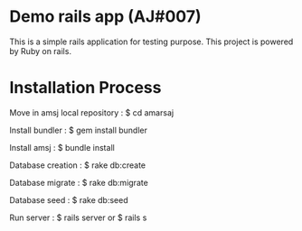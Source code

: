# Demo rails app (AJ#007)
This is a simple rails application for testing purpose.
This project is powered by Ruby on rails.

# Installation Process

Move in amsj local repository : $ cd amarsaj

Install bundler : $ gem install bundler

Install amsj : $ bundle install

Database creation : $ rake db:create

Database migrate : $ rake db:migrate

Database seed : $ rake db:seed

Run server : $ rails server or $ rails s

